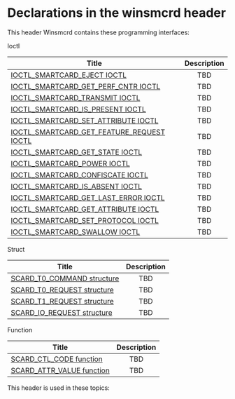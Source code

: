 # Declarations in the winsmcrd header
This header Winsmcrd contains these programming interfaces:

Ioctl

| Title        | Description    |
| ------------- |:-------------:|
| [IOCTL_SMARTCARD_EJECT IOCTL](ni-winsmcrd-ioctl-smartcard-eject.md) | TBD |
| [IOCTL_SMARTCARD_GET_PERF_CNTR IOCTL](ni-winsmcrd-ioctl-smartcard-get-perf-cntr.md) | TBD |
| [IOCTL_SMARTCARD_TRANSMIT IOCTL](ni-winsmcrd-ioctl-smartcard-transmit.md) | TBD |
| [IOCTL_SMARTCARD_IS_PRESENT IOCTL](ni-winsmcrd-ioctl-smartcard-is-present.md) | TBD |
| [IOCTL_SMARTCARD_SET_ATTRIBUTE IOCTL](ni-winsmcrd-ioctl-smartcard-set-attribute.md) | TBD |
| [IOCTL_SMARTCARD_GET_FEATURE_REQUEST IOCTL](ni-winsmcrd-ioctl-smartcard-get-feature-request.md) | TBD |
| [IOCTL_SMARTCARD_GET_STATE IOCTL](ni-winsmcrd-ioctl-smartcard-get-state.md) | TBD |
| [IOCTL_SMARTCARD_POWER IOCTL](ni-winsmcrd-ioctl-smartcard-power.md) | TBD |
| [IOCTL_SMARTCARD_CONFISCATE IOCTL](ni-winsmcrd-ioctl-smartcard-confiscate.md) | TBD |
| [IOCTL_SMARTCARD_IS_ABSENT IOCTL](ni-winsmcrd-ioctl-smartcard-is-absent.md) | TBD |
| [IOCTL_SMARTCARD_GET_LAST_ERROR IOCTL](ni-winsmcrd-ioctl-smartcard-get-last-error.md) | TBD |
| [IOCTL_SMARTCARD_GET_ATTRIBUTE IOCTL](ni-winsmcrd-ioctl-smartcard-get-attribute.md) | TBD |
| [IOCTL_SMARTCARD_SET_PROTOCOL IOCTL](ni-winsmcrd-ioctl-smartcard-set-protocol.md) | TBD |
| [IOCTL_SMARTCARD_SWALLOW IOCTL](ni-winsmcrd-ioctl-smartcard-swallow.md) | TBD |
Struct

| Title        | Description    |
| ------------- |:-------------:|
| [SCARD_T0_COMMAND structure](ns-winsmcrd--scard-t0-command.md) | TBD |
| [SCARD_T0_REQUEST structure](ns-winsmcrd--scard-t0-request.md) | TBD |
| [SCARD_T1_REQUEST structure](ns-winsmcrd--scard-t1-request.md) | TBD |
| [SCARD_IO_REQUEST structure](ns-winsmcrd--scard-io-request.md) | TBD |
Function

| Title        | Description    |
| ------------- |:-------------:|
| [SCARD_CTL_CODE function](nf-winsmcrd-scard-ctl-code.md) | TBD |
| [SCARD_ATTR_VALUE function](nf-winsmcrd-scard-attr-value.md) | TBD |

This header is used in these topics:

